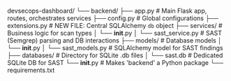 devsecops-dashboard/
└── backend/
    ├── app.py                      # Main Flask app, routes, orchestrates services
    ├── config.py                   # Global configurations
    ├── extensions.py               # NEW FILE: Central SQLAlchemy `db` object
    ├── services/                   # Business logic for scan types
    │   └── __init__.py
    │   └── sast_service.py         # SAST (Semgrep) parsing and DB interactions
    ├── models/                     # Database models
    │   └── __init__.py
    │   └── sast_models.py          # SQLAlchemy model for SAST findings
    ├── databases/                  # Directory for SQLite .db files
    │   └── sast.db                 # Dedicated SQLite DB for SAST
    └── __init__.py                 # Makes 'backend' a Python package
    └── requirements.txt